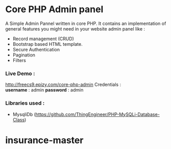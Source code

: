 # Core PHP Admin panel


A Simple Admin Pannel written in core PHP. It contains an implementation of general features you might need in your website admin panel like :

  - Record management (CRUD)
  - Bootstrap based HTML template.
  - Secure Authentication
  - Pagination
  - Filters

### Live Demo :
http://freecs9.epizy.com/core-php-admin
Credentials :  
**username** : admin
**password** : admin


### Libraries used : 
  - MysqliDb (https://github.com/ThingEngineer/PHP-MySQLi-Database-Class)
# insurance-master
